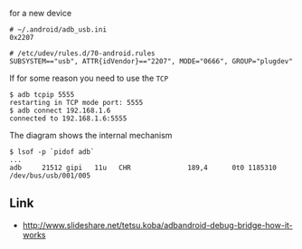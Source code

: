 for a new device

```
# ~/.android/adb_usb.ini
0x2207

# /etc/udev/rules.d/70-android.rules
SUBSYSTEM=="usb", ATTR{idVendor}=="2207", MODE="0666", GROUP="plugdev"
```

If for some reason you need to use the ``TCP``

    $ adb tcpip 5555
    restarting in TCP mode port: 5555
    $ adb connect 192.168.1.6
    connected to 192.168.1.6:5555

The diagram shows the internal mechanism

    $ lsof -p `pidof adb`
    ...
    adb     21512 gipi   11u   CHR              189,4      0t0 1185310 /dev/bus/usb/001/005

Link
----

 - http://www.slideshare.net/tetsu.koba/adbandroid-debug-bridge-how-it-works